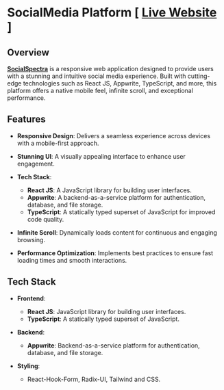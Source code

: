 # SocialMedia Platform [ [Live Website](https://social-spectra-nine.vercel.app/) ]

## Overview

**[SocialSpectra](https://social-spectra-nine.vercel.app/)** is a responsive web application designed to provide users with a stunning and intuitive social media experience. Built with cutting-edge technologies such as React JS, Appwrite, TypeScript, and more, this platform offers a native mobile feel, infinite scroll, and exceptional performance.

## Features

- **Responsive Design**: Delivers a seamless experience across devices with a mobile-first approach.
- **Stunning UI**: A visually appealing interface to enhance user engagement.
- **Tech Stack**:
  - **React JS**: A JavaScript library for building user interfaces.
  - **Appwrite**: A backend-as-a-service platform for authentication, database, and file storage.
  - **TypeScript**: A statically typed superset of JavaScript for improved code quality.

- **Infinite Scroll**: Dynamically loads content for continuous and engaging browsing.
- **Performance Optimization**: Implements best practices to ensure fast loading times and smooth interactions.

## Tech Stack

- **Frontend**:
  - **React JS**: JavaScript library for building user interfaces.
  - **TypeScript**: A statically typed superset of JavaScript.

- **Backend**:
  - **Appwrite**: Backend-as-a-service platform for authentication, database, and file storage.

- **Styling**:
  - React-Hook-Form, Radix-UI, Tailwind and CSS.
